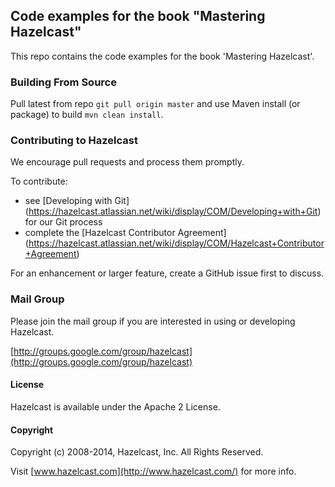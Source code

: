 ## Code examples for the book "Mastering Hazelcast"

This repo contains the code examples for the book 'Mastering Hazelcast'.

### Building From Source

Pull latest from repo `git pull origin master` and use Maven install (or package) to build `mvn clean install`.

### Contributing to Hazelcast

We encourage pull requests and process them promptly.

To contribute:

* see [Developing with Git] (https://hazelcast.atlassian.net/wiki/display/COM/Developing+with+Git) for our Git process
* complete the [Hazelcast Contributor Agreement] (https://hazelcast.atlassian.net/wiki/display/COM/Hazelcast+Contributor+Agreement)

For an enhancement or larger feature, create a GitHub issue first to discuss.

### Mail Group

Please join the mail group if you are interested in using or developing Hazelcast.

[http://groups.google.com/group/hazelcast](http://groups.google.com/group/hazelcast)

#### License

Hazelcast is available under the Apache 2 License.

#### Copyright

Copyright (c) 2008-2014, Hazelcast, Inc. All Rights Reserved.

Visit [www.hazelcast.com](http://www.hazelcast.com/) for more info.
